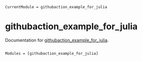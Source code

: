 ```@meta
CurrentModule = githubaction_example_for_julia
```

# githubaction_example_for_julia

Documentation for [githubaction_example_for_julia](https://github.com/wakakusa/githubaction_example_for_julia.jl).

```@index
```

```@autodocs
Modules = [githubaction_example_for_julia]
```
